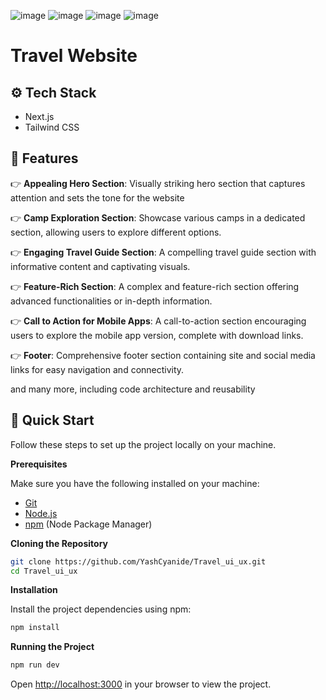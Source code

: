 

![image](https://github.com/user-attachments/assets/ce04cf65-0cb3-4cfa-a91d-99cbb954e265)
![image](https://github.com/user-attachments/assets/1fb92027-f607-490a-956e-b2248d979c8d)
![image](https://github.com/user-attachments/assets/120cd600-5bb2-466b-a4b0-1039ab27f2e3)
![image](https://github.com/user-attachments/assets/defdae10-52af-44d9-8f12-fec6c9cf3da5)

<h1>Travel Website</h1>


## <a name="tech-stack">⚙️ Tech Stack</a>

- Next.js
- Tailwind CSS

## <a name="features">🔋 Features</a>

👉 **Appealing Hero Section**: Visually striking hero section that captures attention and sets the tone for the website

👉 **Camp Exploration Section**: Showcase various camps in a dedicated section, allowing users to explore different options.

👉 **Engaging Travel Guide Section**: A compelling travel guide section with informative content and captivating visuals.

👉 **Feature-Rich Section**: A complex and feature-rich section offering advanced functionalities or in-depth information.

👉 **Call to Action for Mobile Apps**: A call-to-action section encouraging users to explore the mobile app version, complete with download links.

👉 **Footer**: Comprehensive footer section containing site and social media links for easy navigation and connectivity.

and many more, including code architecture and reusability 

## <a name="quick-start">🤸 Quick Start</a>

Follow these steps to set up the project locally on your machine.

**Prerequisites**

Make sure you have the following installed on your machine:

- [Git](https://git-scm.com/)
- [Node.js](https://nodejs.org/en)
- [npm](https://www.npmjs.com/) (Node Package Manager)

**Cloning the Repository**

```bash
git clone https://github.com/YashCyanide/Travel_ui_ux.git
cd Travel_ui_ux
```

**Installation**

Install the project dependencies using npm:

```bash
npm install
```

**Running the Project**

```bash
npm run dev
```

Open [http://localhost:3000](http://localhost:3000) in your browser to view the project.

</a>

#
